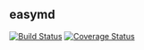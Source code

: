 ## easymd

[![Build Status](https://travis-ci.org/zhaoxingyue/easymd.svg?branch=master)](https://travis-ci.org/zhaoxingyue/easymd)
[![Coverage Status](https://coveralls.io/repos/github/zhaoxingyue/easymd/badge.svg?branch=master)](https://coveralls.io/github/zhaoxingyue/easymd?branch=master)